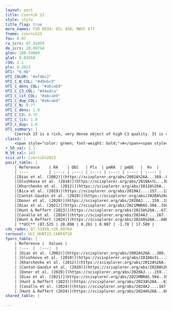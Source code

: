 ```yaml
---
layout: post
title: Czernik 23
style: style
title_flag: true
more_names: FSR 0834; OCL 458; MWSC 677
fname: czernik23
fov: 0.07
ra_icrs: 87.52459
de_icrs: 28.89764
glon: 180.54089
glat: 0.81858
r50: 2.1
plx: 0.2613
UTI: "0.90"
UTI_COLOR: "#afdbc2"
UTI_C_N_COL: "#d0ebc9"
UTI_C_dens_COL: "#a6cab9"
UTI_C_C3_COL: "#d4edca"
UTI_C_lit_COL: "#a6cab9"
UTI_C_dup_COL: "#a6cab9"
UTI_C_N: 0.77
UTI_C_dens: 1.0
UTI_C_C3: 0.75
UTI_C_lit: 1.0
UTI_C_dup: 1.0
UTI_summary: |
    Czernik 23 is a rich, very dense object of high C3 quality. It is very well-studied in the literature.
class3: |
    <span style="color: green; font-weight: bold;">A</span><span style="color: #FFC300; font-weight: bold;">B</span>
r_50_val: 2.1
N_50_val: 143
scix_url: Czernik%2023
posit_table: |
    | Reference    | RA    | DEC   | Plx  | pmRA  | pmDE   |  Rv  |
    | :---         | :---: | :---: | :---: | :---: | :---: | :---: |
    |[Dias et al. (2002)](https://scixplorer.org/abs/2002A%26A...389..871D) | 87.517 | 28.895 | -- | -0.02 | -0.32 | -- |
    |[Glushkova et al. (2010)](https://scixplorer.org/abs/2010AstL...36...75G) | 87.515 | 28.895 | -- | -- | -- | -- |
    |[Kharchenko et al. (2012)](https://scixplorer.org/abs/2012A%26A...543A.156K) | 87.525 | 28.9 | -- | -2.11 | -2.32 | -- |
    |[Bica et al. (2019)](https://scixplorer.org/abs/2019AJ....157...12B) | 87.532 | 28.889 | -- | -- | -- | -- |
    |[Cantat-Gaudin et al. (2020)](https://scixplorer.org/abs/2020A%26A...640A...1C) | 87.525 | 28.898 | 0.288 | 0.08 | -1.794 | -- |
    |[Donor et al. (2020)](https://scixplorer.org/abs/2020AJ....159..199D) | 87.525 | 28.9 | -- | 0.07 | -1.84 | 18.0 |
    |[Dias et al. (2021)](https://scixplorer.org/abs/2021MNRAS.504..356D) | 87.514 | 28.896 | 0.246 | 0.053 | -1.78 | 14.314 |
    |[Hunt & Reffert (2023)](https://scixplorer.org/abs/2023A%26A...673A.114H) | 87.528 | 28.898 | 0.269 | 0.019 | -1.796 | 20.937 |
    |[Cavallo et al. (2024)](https://scixplorer.org/abs/2024AJ....167...12C) | 87.513 | 28.905 | 0.27 | -- | -- | -- |
    |[Hunt & Reffert (2024)](https://scixplorer.org/abs/2024A%26A...686A..42H) | 87.528 | 28.898 | 0.269 | 0.019 | -1.796 | 20.937 |
    | **UCC** |87.525 | 28.898 | 0.261 | 0.007 | -1.78 | 17.589 | 
cds_radec: 87.52459,+28.89764
carousel: UCC_HUNT23_CANTAT20
fpars_table: |
    | Reference |  Values |
    | :---  |  :---:  |
    | [Dias et al. (2002)](https://scixplorer.org/abs/2002A%26A...389..871D) | `E(B-V)=0.38, Dist=2500.0, Age=8.45` |
    | [Glushkova et al. (2010)](https://scixplorer.org/abs/2010AstL...36...75G) | `E(B-V)=0.38, Dm=12.0, Age=8.45` |
    | [Kharchenko et al. (2012)](https://scixplorer.org/abs/2012A%26A...543A.156K) | `e_bv=0.521, distance=2449, log_age=8.48` |
    | [Cantat-Gaudin et al. (2020)](https://scixplorer.org/abs/2020A%26A...640A...1C) | `AVNN=1.49, DMNN=12.99, AgeNN=8.43` |
    | [Donor et al. (2020)](https://scixplorer.org/abs/2020AJ....159..199D) | `Fe/H=-0.28` |
    | [Dias et al. (2021)](https://scixplorer.org/abs/2021MNRAS.504..356D) | `Av=1.743, Dist=3102, logage=8.495, [Fe/H]=-0.132` |
    | [Hunt & Reffert (2023)](https://scixplorer.org/abs/2023A%26A...673A.114H) | `AV50=1.323, diffAV50=1.461, MOD50=12.411, logAge50=8.634` |
    | [Cavallo et al. (2024)](https://scixplorer.org/abs/2024AJ....167...12C) | `AV50=1.54, dMod50=11.81, logAge50=8.65, [Fe/H]50=-0.32` |
    | [Hunt & Reffert (2024)](https://scixplorer.org/abs/2024A%26A...686A..42H) | `MassJ=1147.28` |
shared_table: |
    
---
```

